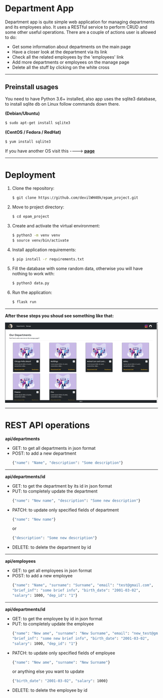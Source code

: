 # Department App

Department app is quite simple web application for managing departments and its employees also.
It uses a RESTful service to perform CRUD and some other useful operations. There are a couple
of actions user is allowed to do:
- Get some information about departments on the main page
- Have a closer look at the department via its link
- Check all the related employees by the 'employees' link
- Add more departments or employees on the manage page
- Delete all the stuff by clicking on the white cross
-------------

## Preinstall usages

You need to have Python 3.6+ installed, also app uses the sqlite3 database, to install sqlite db on
Linux follow commands down there.

**(Debian/Ubuntu)**
```sh
$ sudo apt-get install sqlite3
```
**(CentOS / Fedora / RedHat)**
```sh
$ yum install sqlite3
```

If you have another OS visit this ----> **[page]** 

-------------

# Deployment

1. Clone the repository:
    ```sh
    $ git clone https://github.com/devilWH40k/epam_project.git
    ```
2. Move to project directory:
    ```sh
    $ cd epam_project
    ```
3. Create and activate the virtual environment:
    ```sh
    $ python3 -m venv venv
    $ source venv/bin/activate
    ```
4. Install application requirements:
    ```sh
    $ pip install -r requirements.txt
    ```
5. Fill the database with some random data, otherwise you will have nothing to work with:
    ```sh
    $ python3 data.py
    ``` 
6. Run the application:
    ```sh
    $ flask run
    ```
   
-------------
**After these steps you shoud see something like that:**

![](https://github.com/devilWH40k/epam_project/blob/main/documentation/mockups/departments.png?raw=True)

-------------

# REST API operations

**api/departments**
- GET: to get all departments in json format
- POST: to add a new department
    ```sh
    {"name": "Name", "description": "Some description"}
    ```
-------------
**api/departments/id**
- GET: to get the department by its id in json format
- PUT: to completely update the department
    ```sh
    {"name": "New name", "description": "Some new description"}
    ```
- PATCH: to update only specified fields of department
    ```sh
    {"name": "New name"}
    ```
  or
    ```sh
    {"description": "Some new description"}
    ```
- DELETE: to delete the department by id
-------------
**api/employees**
- GET: to get all employees in json format
- POST: to add a new employee
    ```sh
    {"name": "Name", "surname": "Surname", "email": "test@gmail.com", 
    "brief_inf": "some brief info", "birth_date": "2001-03-02",
    "salary": 1000, "dep_id": "1"}
    ```
-------------
**api/departments/id**
- GET: to get the employee by id in json format
- PUT: to completely update the employee
    ```sh
    {"name": "New ame", "surname": "New Surname", "email": "new_test@gmail.com", 
    "brief_inf": "some new brief info", "birth_date": "2001-03-02",
    "salary": 1000, "dep_id": "1"}
    ```
- PATCH: to update only specified fields of employee
    ```sh
    {"name": "New ame", "surname": "New Surname"}
    ```
  or anything else you want to update
    ```sh
    {"birth_date": "2001-03-02", "salary": 1000}
    ```
- DELETE: to delete the employee by id


[page]: <https://www.servermania.com/kb/articles/install-sqlite/>